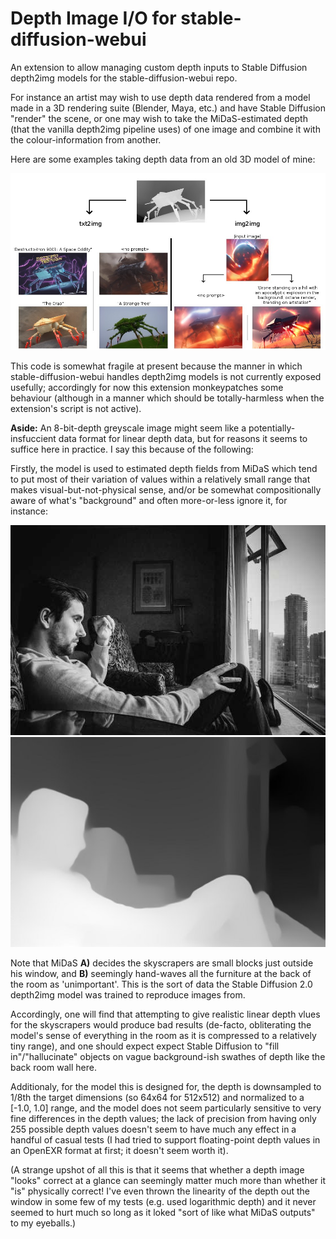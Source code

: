 # Depth Image I/O for stable-diffusion-webui
An extension to allow managing custom depth inputs to Stable Diffusion depth2img models for the stable-diffusion-webui repo.

For instance an artist may wish to use depth data rendered from a model made in a 3D rendering suite (Blender, Maya, etc.) and have Stable Diffusion "render" the scene, or one may wish to take the MiDaS-estimated depth (that the vanilla depth2img pipeline uses) of one image and combine it with the colour-information from another.

Here are some examples taking depth data from an old 3D model of mine:

![An image showing different txt2img and depth2img outputs](./examples/example1_0.jpg)

This code is somewhat fragile at present because the manner in which stable-diffusion-webui handles depth2img models is not currently exposed usefully; accordingly for now this extension monkeypatches some behaviour (although in a manner which should be totally-harmless when the extension's script is not active).

**Aside:** An 8-bit-depth greyscale image might seem like a potentially-insfuccient data format for linear depth data, but for reasons it seems to suffice here in practice. I say this because of the following:

Firstly, the model is used to estimated depth fields from MiDaS which tend to put most of their variation of values within a relatively small range that makes visual-but-not-physical sense, and/or be somewhat compositionally aware of what's "background" and often more-or-less ignore it, for instance:

![man looking out over a city from a room](./examples/example0_0.jpg) ![MiDaS depth estimation of the former image](./examples/example0_1.jpg)

Note that MiDaS **A)** decides the skyscrapers are small blocks just outside his window, and **B)** seemingly hand-waves all the furniture at the back of the room as 'unimportant'. This is the sort of data the Stable Diffusion 2.0 depth2img model was trained to reproduce images from.

Accordingly, one will find that attempting to give realistic linear depth vlues for the skyscrapers would produce bad results (de-facto, obliterating the model's sense of everything in the room as it is compressed to a relatively tiny range), and one should expect expect Stable Diffusion to "fill in"/"hallucinate" objects on vague background-ish swathes of depth like the back room wall here.

Additionaly, for the model this is designed for, the depth is downsampled to 1/8th the target dimensions (so 64x64 for 512x512) and normalized to a [-1.0, 1.0] range, and the model does not seem particularly sensitive to very fine differences in the depth values; the lack of precision from having only 255 possible depth values doesn't seem to have much any effect in a handful of casual tests (I had tried to support floating-point depth values in an OpenEXR format at first; it doesn't seem worth it).

(A strange upshot of all this is that it seems that whether a depth image "looks" correct at a glance can seemingly matter much more than whether it "is" physically correct! I've even thrown the linearity of the depth out the window in some few of my tests (e.g. used logarithmic depth) and it never seemed to hurt much so long as it loked "sort of like what MiDaS outputs" to my eyeballs.)
